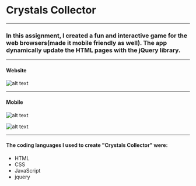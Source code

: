 # Crystals Collector
---
### In this assignment, I created a fun and interactive game for the web browsers(made it mobile friendly as well). The app dynamically update the HTML pages with the jQuery library.

---

#### Website 

![alt text](https://github.com/ksquarcia2008/Crystals-Collector/blob/master/assets/images/frontpage.png?raw=true) 

---

#### Mobile

![alt text](https://github.com/ksquarcia2008/Crystals-Collector/blob/master/assets/images/Screen%20Shot%202019-02-27%20at%206.39.28%20PM.png?raw=true) 

![alt text](https://github.com/ksquarcia2008/Crystals-Collector/blob/master/assets/images/Screen%20Shot%202019-02-27%20at%206.39.39%20PM.png?raw=true) 


---
#### The coding languages I used to create "Crystals Collector" were:

- HTML
- CSS
- JavaScript
- jquery
